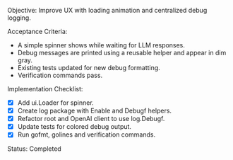 Objective: Improve UX with loading animation and centralized debug logging.

Acceptance Criteria:
- A simple spinner shows while waiting for LLM responses.
- Debug messages are printed using a reusable helper and appear in dim gray.
- Existing tests updated for new debug formatting.
- Verification commands pass.

Implementation Checklist:
- [x] Add ui.Loader for spinner.
- [x] Create log package with Enable and Debugf helpers.
- [x] Refactor root and OpenAI client to use log.Debugf.
- [x] Update tests for colored debug output.
- [x] Run gofmt, golines and verification commands.

Status: Completed
